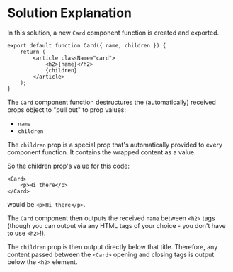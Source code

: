 # Solution Explanation

In this solution, a new `Card` component function is created and exported.

```
export default function Card({ name, children }) {
    return (
        <article className="card">
            <h2>{name}</h2>
            {children}
        </article>
    );
}
```

The `Card` component function destructures the (automatically) received props object to "pull out" to prop values:

-   `name`
-   `children`

The `children` prop is a special prop that's automatically provided to every component function. It contains the wrapped content as a value.

So the children prop's value for this code:

```
<Card>
    <p>Hi there</p>
</Card>
```

would be `<p>Hi there</p>`.

The `Card` component then outputs the received `name` between `<h2>` tags (though you can output via any HTML tags of your choice - you don't have to use `<h2>`!).

The `children` prop is then output directly below that title. Therefore, any content passed between the `<Card>` opening and closing tags is output below the `<h2>` element.

